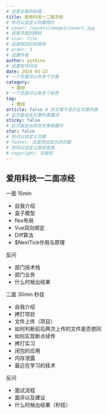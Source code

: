 ```yaml
---
# 这是文章的标题
title: 爱用科技一二面凉经
# 你可以自定义封面图片
# cover: /assets/images/cover1.jpg
# 这是页面的图标
# icon: file
# 这是侧边栏的顺序
# order: 3
# 设置作者
author: yyshino
# 设置写作时间
date: 2024-03-22
# 一个页面可以有多个分类
category:
  - 面经
# 一个页面可以有多个标签
tag:
  - 面经
article: false # 非文章不显示在文章列表
# 此页面会在文章列表置顶
sticky: false
# 此页面会出现在文章收藏中
star: false
# 你可以自定义页脚
# footer: 这是测试显示的页脚
# 你可以自定义版权信息
# copyright: 无版权
---
```




## 爱用科技一二面凉经

一面 15min

- 自我介绍
- 盒子模型
- flex布局
- Vue双向绑定
- Diff算法
- $NextTick作用与原理



反问

- 部门技术栈
- 部门业务
- 什么时候出结果



二面 30min 秒挂

- 自我介绍
- 拷打项目
- 文件上传（项目）
- 如何判断前后两次上传的文件是否想同
- 如何实现断点续传
- 拷打实习
- 闭包的应用
- 内存泄露
- 最近在学习的技术



反问

- 面试流程
- 面评以及建议
- 什么时候出结果（秒挂）